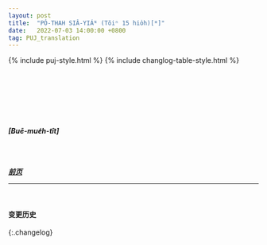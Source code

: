 ```yaml
---
layout: post
title:  "PÓ-THAH SIÂ-YIÁᴺ (Tŏiⁿ 15 hio̍h)[*]"
date:   2022-07-03 14:00:00 +0800
tag: PUJ_translation
---
```


{% include puj-style.html %}
{% include changlog-table-style.html %}


<!-- When Four was ten years old, his father died. -->
&nbsp;&nbsp;
<!-- On the seventh day thereafter, the sons bought paper clothing, trunks, and paper money, images of all the articles which he was supposed to require in the spirit-world, and burned them for his benefit. -->
<!-- Not long after, an uncle also died, and they took the opportunity to send their father an additional quantity of clothing, burning it with their uncle's outfit. -->
<!-- As Four's mother was still young, they did not keep the father's coffin in the house till she died and could be buried with him, but carried it at once to the hills. -->
<!-- A long procession followed it, the mourners being dressed in sack-cloth, with white threads braided in their hair. -->
<!-- A hired band of musicians, blowing horns, preceded the coffin; -->
<!-- and beans, peas, and grain were thrown into the grave, before the coffin was lowered. -->
<!-- The place for the grave, and the day for the funeral, had been previously selected by a wizard, who was supposed to be able to discover what was lucky in such matters. -->

<!-- Shortly after this, a great man, from whom the father had borrowed money, came and demanded immediate payment. -->
&nbsp;&nbsp;
<!-- The family were in great distress, not having the means to pay the debt without selling the land on which their support depended. -->
<!-- After much trouble, and many threats from the creditor, the mother decided to accept the offer of a rich relative to whom she had applied for help, and for a sum amounting to nearly twenty pounds let him have Number Four for his own son. -->
<!-- Four and his mother and brothers all cried over it; -->
<!-- but on what was found to be a fortunate day by casting lots in the temple, he went away, to be his mother's child no more. -->
<!-- Papers of legal sale were made out, and his mother and brothers bound themselves never to make any claims of relationship upon him. -->
<!-- Even if they became rich, they could never offer to buy him back again. -->
<!-- His elder sister had been married long before, and the betrothal money spent. -->
<!-- His younger sister was then betrothed for two pounds, and went at once to be brought up by the mother of her future husband. -->
<!-- So the money due to the hard creditor was made up, and the mother had three boys left to supporther in old age. -->
<br>

<br>

***[Buē-mue̍h-tît]***

<br>

<br>

***[前页](PagodaShadowsPage014.html)***
<!-- ***[后页](PagodaShadowsPage016.html)*** -->


---
<br>

#### 变更历史

{:.changelog}
